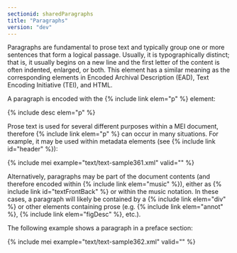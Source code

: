 ```yaml
---
sectionid: sharedParagraphs
title: "Paragraphs"
version: "dev"
---
```


Paragraphs are fundamental to prose text and typically group one or more sentences that form a logical passage. Usually, it is typographically distinct; that is, it usually begins on a new line and the first letter of the content is often indented, enlarged, or both. This element has a similar meaning as the corresponding elements in Encoded Archival Description (EAD), Text Encoding Initiative (TEI), and HTML.

A paragraph is encoded with the {% include link elem="p" %} element:

{% include desc elem="p" %}

Prose text is used for several different purposes within a MEI document, therefore {% include link elem="p" %} can occur in many situations. For example, it may be used within metadata elements (see {% include link id="header" %}):

{% include mei example="text/text-sample361.xml" valid="" %}

Alternatively, paragraphs may be part of the document contents (and therefore encoded within {% include link elem="music" %}), either as {% include link id="textFrontBack" %} or within the music notation. In these cases, a paragraph will likely be contained by a {% include link elem="div" %} or other elements containing prose (e.g. {% include link elem="annot" %}, {% include link elem="figDesc" %}, etc.).

The following example shows a paragraph in a preface section:

{% include mei example="text/text-sample362.xml" valid="" %}
